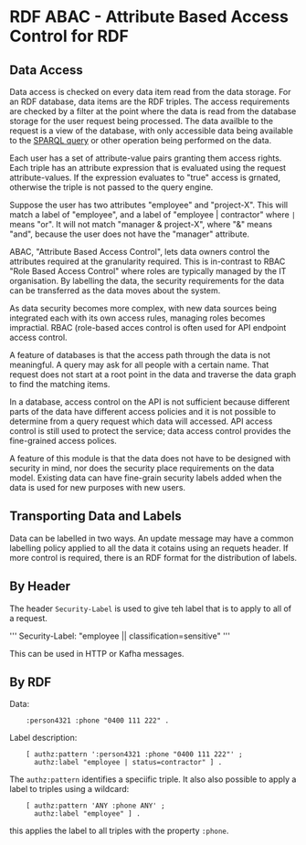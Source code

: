# RDF ABAC - Attribute Based Access Control for RDF

## Data Access

Data access is checked on every data item read from the data storage. 
For an RDF database, data items are the RDF triples.
The access requirements are checked by a filter at the point where the data is
read from the database storage for the user request being processed. The
data availble to the request is a view of the database, with only
accessible data being available to the 
[SPARQL query](https://www.w3.org/TR/sparql11-query/) or other operation
being performed on the data.

Each user has a set of attribute-value pairs granting them access rights.
Each triple has an attribute expression that is evaluated using the request
attribute-values. If the expression evaluates to "true" access is grnated, 
otherwise the triple is not passed to the query engine.

Suppose the user has two attributes "employee" and "project-X". This will match a
label of "employee", and a label of "employee | contractor" where `|` means
"or". It will not match "manager & project-X", where "&" means "and", because
the user does not have the "manager" attribute. 

ABAC, "Attribute Based Access Control", lets data owners control the attributes
required at the granularity required. This is in-contrast to RBAC "Role Based
Access Control" where roles are typically managed by the IT organisation.
By labelling the data, the security requirements for the data can be
transferred as the data moves about the system. 

As data security becomes more complex, with new data sources being integrated
each with its own access rules, managing roles becomes impractial. 
RBAC (role-based acces control is often used for API endpoint access control.

A feature of databases is that the access path through the data is
not meaningful. A query may ask for all people with a certain name. That request
does not start at a root point in the data and traverse the data graph to find
the matching items.

In a database, access control on the API is not sufficient because
different parts of the data have different access policies and it is not
possible to determine from a query request which data will accessed.
API access control is still used to protect the service; data access control
provides the fine-grained access polices.

A feature of this module is that the data does not have to be designed with
security in mind, nor does the security place requirements on the data model.
Existing data can have fine-grain security labels added when the data is used for
new purposes with new users.

## Transporting Data and Labels

Data can be labelled in two ways. An update message may have a common labelling policy applied to all the data it cotains using an requets header. If more control is required, there is an RDF format for the distribution of labels.

## By Header

The header `Security-Label` is used to give teh label that is to apply to all of a request.

'''
    Security-Label: "employee || classification=sensitive"
'''

This can be used in HTTP or Kafha messages.

## By RDF

Data:

```
    :person4321 :phone "0400 111 222" .​
```

Label description:

```
    [ authz:pattern ':person4321 :phone "0400 111 222"' ; 
      authz:label "employee | status=contractor" ] .
```

The `authz:pattern` identifies a speciific triple. It also also possible to apply a label to triples using a wildcard:

```
    [ authz:pattern 'ANY :phone ANY' ; 
      authz:label "employee" ] .
```
this applies the label to all triples with the property `:phone`.


